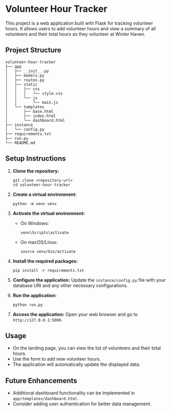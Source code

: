 # Volunteer Hour Tracker

This project is a web application built with Flask for tracking volunteer hours. It allows users to add volunteer hours and view a summary of all volunteers and their total hours as they volunteer at Winter Haven.

## Project Structure

```
volunteer-hour-tracker
├── app
│   ├── __init__.py
│   ├── models.py
│   ├── routes.py
│   ├── static
│   │   ├── css
│   │   │   └── style.css
│   │   └── js
│   │       └── main.js
│   └── templates
│       ├── base.html
│       ├── index.html
│       └── dashboard.html
├── instance
│   └── config.py
├── requirements.txt
├── run.py
└── README.md
```

## Setup Instructions

1. **Clone the repository:**
   ```
   git clone <repository-url>
   cd volunteer-hour-tracker
   ```

2. **Create a virtual environment:**
   ```
   python -m venv venv
   ```

3. **Activate the virtual environment:**
   - On Windows:
     ```
     venv\Scripts\activate
     ```
   - On macOS/Linux:
     ```
     source venv/bin/activate
     ```

4. **Install the required packages:**
   ```
   pip install -r requirements.txt
   ```

5. **Configure the application:**
   Update the `instance/config.py` file with your database URI and any other necessary configurations.

6. **Run the application:**
   ```
   python run.py
   ```

7. **Access the application:**
   Open your web browser and go to `http://127.0.0.1:5000`.

## Usage

- On the landing page, you can view the list of volunteers and their total hours.
- Use the form to add new volunteer hours.
- The application will automatically update the displayed data.

## Future Enhancements

- Additional dashboard functionality can be implemented in `app/templates/dashboard.html`.
- Consider adding user authentication for better data management.